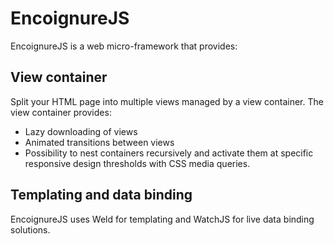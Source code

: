EncoignureJS
=======

EncoignureJS is a web micro-framework that provides:

View container
----

Split your HTML page into multiple views managed by a view container.
The view container provides:
- Lazy downloading of views
- Animated transitions between views
- Possibility to nest containers recursively and activate them at specific responsive design thresholds with CSS media queries.

Templating and data binding
----

EncoignureJS uses Weld for templating and WatchJS for live data binding solutions.

